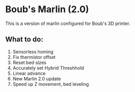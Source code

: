 # Boub's Marlin (2.0)

This is a version of marlin configured for Boub's 3D printer.

## What to do:
1. Sensorless homing
2. Fix thermistor offset
3. Reset bed sizes
4. Accurately set Hybrid Threshhold
5. Linear advance
6. New Marlin 2.0 update
7. Speed up Z movement, bed leveling